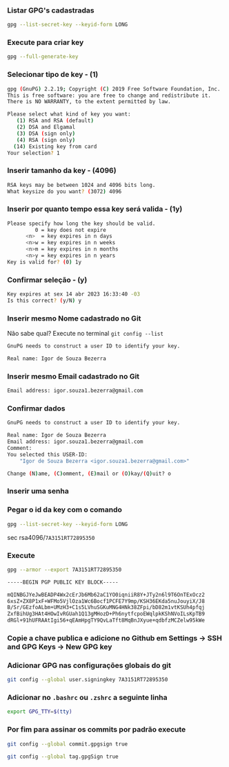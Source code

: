 ### Listar GPG's cadastradas

```bash
gpg --list-secret-key --keyid-form LONG
```

### Execute para criar key

```bash
gpg --full-generate-key
```

### Selecionar tipo de key - (1)

```bash
gpg (GnuPG) 2.2.19; Copyright (C) 2019 Free Software Foundation, Inc.
This is free software: you are free to change and redistribute it.
There is NO WARRANTY, to the extent permitted by law.

Please select what kind of key you want:
   (1) RSA and RSA (default)
   (2) DSA and Elgamal
   (3) DSA (sign only)
   (4) RSA (sign only)
  (14) Existing key from card
Your selection? 1
```

### Inserir tamanho da key - (4096)

```bash
RSA keys may be between 1024 and 4096 bits long.
What keysize do you want? (3072) 4096
```

### Inserir por quanto tempo essa key será valida - (1y)

```bash
Please specify how long the key should be valid.
         0 = key does not expire
      <n>  = key expires in n days
      <n>w = key expires in n weeks
      <n>m = key expires in n months
      <n>y = key expires in n years
Key is valid for? (0) 1y
```

### Confirmar seleção - (y)

```bash
Key expires at sex 14 abr 2023 16:33:40 -03
Is this correct? (y/N) y
```

### Inserir mesmo Nome cadastrado no Git

Não sabe qual? Execute no terminal `git config --list`

```bash
GnuPG needs to construct a user ID to identify your key.

Real name: Igor de Souza Bezerra
```

### Inserir mesmo Email cadastrado no Git

```bash
Email address: igor.souza1.bezerra@gmail.com
```

### Confirmar dados

```bash
GnuPG needs to construct a user ID to identify your key.

Real name: Igor de Souza Bezerra
Email address: igor.souza1.bezerra@gmail.com
Comment:
You selected this USER-ID:
    "Igor de Souza Bezerra <igor.souza1.bezerra@gmail.com>"

Change (N)ame, (C)omment, (E)mail or (O)kay/(Q)uit? o
```

### Inserir uma senha

### Pegar o id da key com o comando

```bash
gpg --list-secret-key --keyid-form LONG
```

sec rsa4096/`7A3151RT72895350`

### Execute

```bash
gpg --armor --export 7A3151RT72895350
```

```bash
-----BEGIN PGP PUBLIC KEY BLOCK-----

mQINBGJYeJwBEADP4Wx2cErJb6Mb62aC1YO0iqniiR8Y+JTy2n6l9T6OnTExOcz2
6xsZ+ZX8P1xF+WFMo5VjlOza1Wc6Bocf1PCFE7Y9mp/KSH36EKda5nuJouyiX/J8
B/Sr/GEzfoALbm+UMzH3+C1s5LVhuSGKuMNG4HNk38ZFpi/bD82m1vtKSUh4pfqj
ZxfBihUg3HAt4HOwIvRGUah1Q13gMHozD+Ph6nytfcpoEWqlpkKShNVoILsKpTB9
dRGl+91hUFRAAtIgi56+qEAmHpgTY9QvLaTft8MqBnJXyue+qdbfzMCZelw95kWe

```

### Copie a chave publica e adicione no Github em Settings -> SSH and GPG Keys -> New GPG key

### Adicionar GPG nas configurações globais do git

```bash
git config --global user.signingkey 7A3151RT72895350
```

### Adicionar no `.bashrc` ou `.zshrc` a seguinte linha

```bash
export GPG_TTY=$(tty)
```

### Por fim para assinar os commits por padrão execute

```bash
git config --global commit.gpgsign true
```

```bash
git config --global tag.gpgSign true
```
